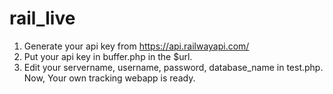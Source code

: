 # rail_live
1. Generate your api key from https://api.railwayapi.com/
2. Put your api key in buffer.php in the $url.
3. Edit your servername, username, password, database_name in test.php.
Now, Your own tracking webapp is ready.
